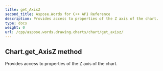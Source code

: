 ```yaml
---
title: get_AxisZ
second_title: Aspose.Words for C++ API Reference
description: Provides access to properties of the Z axis of the chart. 
type: docs
weight: 0
url: /cpp/aspose.words.drawing.charts/chart/get_axisz/
---
```

## Chart.get_AxisZ method


Provides access to properties of the Z axis of the chart. 

